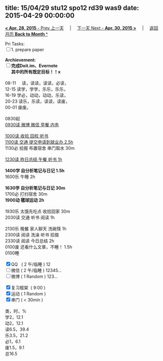 title: 15/04/29 stu12 spo12 rd39 was9
date: 2015-04-29 00:00:00
---
[**< Apr. 28, 2015** - Prev 上一天](/lifelogs/2015/04/d28.html) &nbsp; &nbsp; | &nbsp; &nbsp; [下一天 Next - **Apr. 30, 2015 >**](/lifelogs/2015/04/d30.html) &nbsp; &nbsp; |  &nbsp; &nbsp; [返回月历 **Back to Month ^**](/lifelogs/2015/04/index.html)
<br/><div>Pri Tasks:</div>	<div><input type="checkbox" />1. prepare paper</div>	<div><br/></div>	<div><strong>Archievement:</strong></div>	<div><strong><input type="checkbox" /></strong><strong>完成Doit.im、</strong><strong>Evernote</strong></div>	<div><strong>      其中的</strong><strong>所有</strong><strong>既定目标！！x</strong></div>	<div><br/></div>	<div>08-11     读，读读，读读，必读，</div>	<div>12-15 读学，学学，乐乐，乐乐，</div>	<div>16-19 学必，动动，动动，乐读，</div>	<div>20-23 读乐，乐读，读读，读废，</div>	<div>00-01 废废。</div>	<div><br/></div>	<div>0830起</div>	<div><u>0930读 微博 微信 早餐 内务</u></div>	<div><br/></div>	<div><u>1000读 收拾 回校 听书</u></div>	<div><u>1100读 交通 提交申请到就业办 2.5h</u></div>	<div>1130必 拾掇 布置宿舍 串门取水 30m</div>	<div><br/></div>	<div><u>1230读 昨日总结 午餐 听书 1h</u></div>	<div><br/></div>	<div><strong>1400学 </strong><strong>自分析笔记与日记 1.5h</strong></div>	<div>1600乐 午睡 2h</div>	<div><br/></div>	<div><strong>1630学 </strong><strong>自分析笔记与日记</strong><strong> 30m</strong></div>	<div>1700必 打扫宿舍 30m</div>	<div><strong>1900动 毽球运动 2h</strong></div>	<div><br/></div>	<div>1930乐 太饿先吃点 收拾回家 30m</div>	<div>2030读 交通 听书 阅读 1h</div>	<div><br/></div>	<div>2130乐 晚餐 家人聊天 洗碗筷 1h</div>	<div>2300读 阅读 洗澡 听书 拾掇</div>	<div>2330读 阅读 今日总结 2h</div>	<div>0100废 还看什么文章，不睡！ 1.5h</div>	<div>0100睡</div>	<div><br/></div>	<div><input type="checkbox" checked="true" />QQ   ( 2 午/临睡 ) 12</div>	<div><input type="checkbox" />微信 ( 2 午/临睡 ) 12345…</div>	<div><input type="checkbox" />微博 ( 1 Random ) 123…</div>	<div><br/></div>	<div><input type="checkbox" checked="true" />复习框架  ( 9:00 )</div>	<div><input type="checkbox" checked="true" />运动 ( 1 Random )</div>	<div><input type="checkbox" checked="true" />串门 ( < 30min )</div>	<div><br/></div>	<div>类，时，%</div>	<div>学2，12.1</div>	<div>动2，12.1</div>	<div>读6.5，39.4</div>	<div>乐3.5，21.2</div>	<div>必1，6.1</div>	<div>废1.5，9.1</div>	<div>总16.5</div>